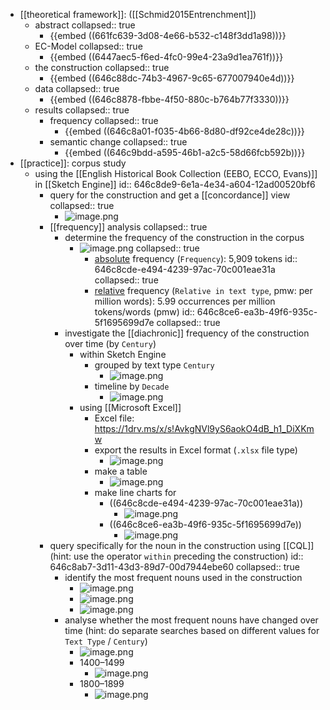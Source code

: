 - [[theoretical framework]]: ([[Schmid2015Entrenchment]])
	- abstract
	  collapsed:: true
		- {{embed ((661fc639-3d08-4e66-b532-c148f3dd1a98))}}
	- EC-Model
	  collapsed:: true
		- {{embed ((6447aec5-f6ed-4fc0-99e4-23a9d1ea761f))}}
	- the construction
	  collapsed:: true
		- {{embed ((646c88dc-74b3-4967-9c65-677007940e4d))}}
	- data
	  collapsed:: true
		- {{embed ((646c8878-fbbe-4f50-880c-b764b77f3330))}}
	- results
	  collapsed:: true
		- frequency
		  collapsed:: true
			- {{embed ((646c8a01-f035-4b66-8d80-df92ce4de28c))}}
		- semantic change
		  collapsed:: true
			- {{embed ((646c9bdd-a595-46b1-a2c5-58d66fcb592b))}}
- [[practice]]: corpus study
	- using the [[English Historical Book Collection (EEBO, ECCO, Evans)]] in [[Sketch Engine]]
	  id:: 646c8de9-6e1a-4e34-a604-12ad00520bf6
		- query for the construction and get a [[concordance]] view
		  collapsed:: true
			- ![image.png](../assets/image_1686050711153_0.png)
		- [[frequency]] analysis
		  collapsed:: true
			- determine the frequency of the construction in the corpus
				- ![image.png](../assets/image_1686050646760_0.png)
				  collapsed:: true
					- [absolute]([[frequency/absolute]]) frequency (`Frequency`): 5,909 tokens
					  id:: 646c8cde-e494-4239-97ac-70c001eae31a
					  collapsed:: true
					- [relative]([[frequency/relative]]) frequency (`Relative in text type`, pmw: per million words): 5.99 occurrences per million tokens/words (pmw)
					  id:: 646c8ce6-ea3b-49f6-935c-5f1695699d7e
					  collapsed:: true
			- investigate the [[diachronic]] frequency of the construction over time (by `Century`)
				- within Sketch Engine
					- grouped by text type `Century`
						- ![image.png](../assets/image_1686050837519_0.png)
					- timeline by `Decade`
						- ![image.png](../assets/image_1717684570305_0.png)
				- using [[Microsoft Excel]]
					- Excel file: https://1drv.ms/x/s!AvkgNVl9yS6aokO4dB_h1_DiXKmw
					- export the results in Excel format (`.xlsx` file type)
						- ![image.png](../assets/image_1686050920111_0.png)
					- make a table
						- ![image.png](../assets/image_1686051101901_0.png)
					- make line charts for
						- ((646c8cde-e494-4239-97ac-70c001eae31a))
							- ![image.png](../assets/image_1686051211377_0.png)
						- ((646c8ce6-ea3b-49f6-935c-5f1695699d7e))
							- ![image.png](../assets/image_1686051247474_0.png)
		- query specifically for the noun in the construction using [[CQL]] (hint: use the operator `within` preceding the construction)
		  id:: 646c8ab7-3d11-43d3-89d7-00d7944ebe60
		  collapsed:: true
			- identify the most frequent nouns used in the construction
				- ![image.png](../assets/image_1686051375921_0.png)
				- ![image.png](../assets/image_1686051540495_0.png)
				- ![image.png](../assets/image_1686051610569_0.png)
			- analyse whether the most frequent nouns have changed over time (hint: do separate searches based on different values for `Text Type` / `Century`)
				- ![image.png](../assets/image_1686051458309_0.png)
				- 1400–1499
					- ![image.png](../assets/image_1717684993074_0.png)
				- 1800–1899
					- ![image.png](../assets/image_1717684959615_0.png)
